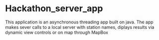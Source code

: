 # Hackathon_server_app
This application is an asynchronous threading app built on java. The app makes sever calls to a local server with station names, diplays results via dynamic view controls or on map through MapBox 

